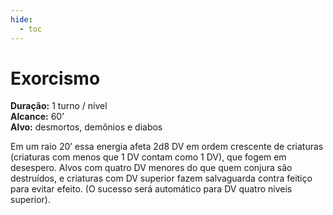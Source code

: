 ```yaml
---
hide:
  - toc
---
```


# Exorcismo

**Duração:** 1 turno / nível  
**Alcance:** 60’  
**Alvo:** desmortos, demônios e diabos  

Em um raio 20’ essa energia afeta 2d8 DV em ordem crescente de criaturas (criaturas com menos que 1 DV contam como 1 DV), que fogem em desespero. Alvos com quatro DV menores do que quem conjura são destruídos, e criaturas com DV superior fazem salvaguarda contra feitiço para evitar efeito. (O sucesso será automático para DV quatro níveis superior).